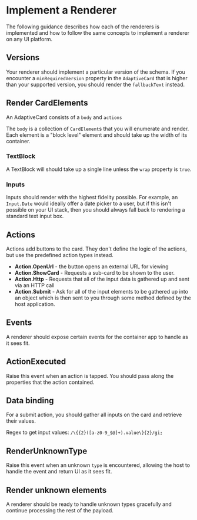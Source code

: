 # Implement a Renderer

The following guidance describes how each of the renderers is implemented and how to follow the same concepts to implement a renderer on any UI platform.

## Versions
Your renderer should implement a particular version of the schema. If you encounter a `minRequiredVersion` property in the `AdaptiveCard` that is higher than your supported version, you should render the `fallbackText` instead.

## Render CardElements

An AdaptiveCard consists of a `body` and `actions`

The `body` is a collection of `CardElement`s that you will enumerate and render. Each element is a "block level" element and should take up the width of its container.

<!--Each `CardElement` from the  [Schema](../Schema.md) (wasn't sure where this was supposed to lead)-->

### TextBlock

A TextBlock will should take up a single line unless the `wrap` property is `true`.

### Inputs

Inputs should render with the highest fidelity possible. For example, an `Input.Date` would ideally offer a date picker to a user, but if this isn't possible on your UI stack, then you should always fall back to rendering a standard text input box.

<!-- ## Styling

TODO: List the styles that should be supported on each platform -->

## Actions
Actions add buttons to the card.  They don't define the logic of the actions, but use the predefined action types instead.

* **Action.OpenUrl** - the button opens an external URL for viewing
* **Action.ShowCard** - Requests a sub-card to be shown to the user.  
* **Action.Http** - Requests that all of the input data is gathered up and sent via an HTTP call 
* **Action.Submit** - Ask for all of the input elements to be gathered up into an object which is then sent to you through some method defined by the host application.

## Events

A renderer should expose certain events for the container app to handle as it sees fit.

## ActionExecuted
Raise this event when an action is tapped. You should pass along the properties that the action contained.

## Data binding
For a submit action, you should gather all inputs on the card and retrieve their values.

Regex to get input values:   `/\{{2}([a-z0-9_$@]+).value\}{2}/gi;`

## RenderUnknownType
Raise this event when an unknown `type` is encountered, allowing the host to handle the event and return UI as it sees fit.

## Render unknown elements
A renderer should be ready to handle unknown types gracefully and continue processing the rest of the payload. 
